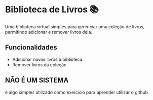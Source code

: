 # Biblioteca de Livros 📚

Uma biblioteca virtual simples para gerenciar uma coleção de livros, permitindo adicionar e remover livros dela.

## Funcionalidades

- Adicionar novos livros à biblioteca   
- Remover livros da coleção

## NÃO É UM SISTEMA 
é algo simples utilizado como exercício para aprender utilizar o github



